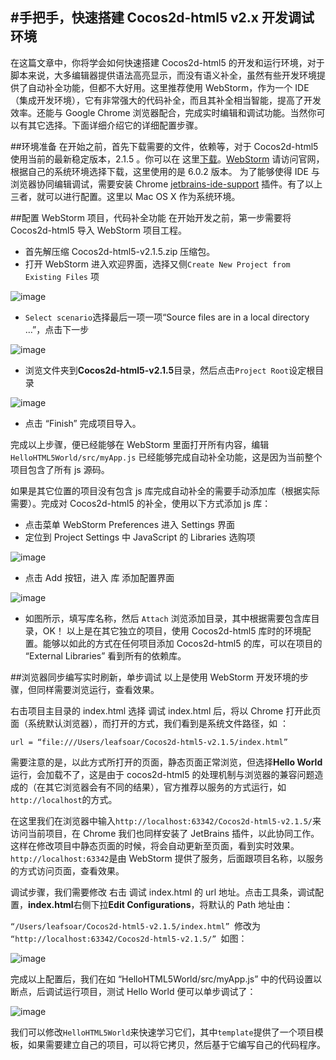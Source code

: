 #手把手，快速搭建 Cocos2d-html5 v2.x 开发调试环境
---

在这篇文章中，你将学会如何快速搭建 Cocos2d-html5 的开发和运行环境，对于脚本来说，大多编辑器提供语法高亮显示，而没有语义补全，虽然有些开发环境提供了自动补全功能，但都不大好用。这里推荐使用 WebStorm，作为一个 IDE（集成开发环境），它有非常强大的代码补全，而且其补全相当智能，提高了开发效率。还能与 Google Chrome 浏览器配合，完成实时编辑和调试功能。当然你可以有其它选择。下面详细介绍它的详细配置步骤。

##环境准备
在开始之前，首先下载需要的文件，依赖等，对于 Cocos2d-html5 使用当前的最新稳定版本，2.1.5 。你可以在 这里[下载](http://cocos2d-x.googlecode.com/files/Cocos2d-html5-v2.1.5.zip)。[WebStorm](http://www.jetbrains.com/webstorm/download/index.html) 请访问官网，根据自己的系统环境选择下载，这里使用的是 6.0.2 版本。 为了能够使得 IDE 与浏览器协同编辑调试，需要安装 Chrome [jetbrains-ide-support](https://chrome.google.com/webstore/detail/jetbrains-ide-support/hmhgeddbohgjknpmjagkdomcpobmllji) 插件。有了以上三者，就可以进行配置。这里以 Mac OS X 作为系统环境。

##配置 WebStorm 项目，代码补全功能
在开始开发之前，第一步需要将 Cocos2d-html5 导入 WebStorm 项目工程。

- 首先解压缩 Cocos2d-html5-v2.1.5.zip 压缩包。
- 打开 WebStorm 进入欢迎界面，选择又侧`Create New Project from Existing Files` 项

![image](./res/1.png)

- `Select scenario`选择最后一项一项“Source files are in a local directory …”，点击下一步

![image](./res/2.png)

- 浏览文件夹到**Cocos2d-html5-v2.1.5**目录，然后点击`Project Root`设定根目录

![image](./res/3.png)

- 点击 “Finish” 完成项目导入。

完成以上步骤，便已经能够在 WebStorm 里面打开所有内容，编辑 `HelloHTML5World/src/myApp.js` 已经能够完成自动补全功能，这是因为当前整个项目包含了所有 js 源码。

如果是其它位置的项目没有包含 js 库完成自动补全的需要手动添加库（根据实际需要）。完成对 Cocos2d-html5 的补全，使用以下方式添加 js 库：

- 点击菜单 WebStorm Preferences 进入 Settings 界面
- 定位到 Project Settings 中 JavaScript 的 Libraries 选购项

![image](./res/4.png)

- 点击 Add 按钮，进入 库 添加配置界面

![image](./res/5.png)

- 如图所示，填写库名称，然后 `Attach` 浏览添加目录，其中根据需要包含库目录，OK！
以上是在其它独立的项目，使用 Cocos2d-html5 库时的环境配置。能够以如此的方式在任何项目添加 Cocos2d-html5 的库，可以在项目的 “External Libraries” 看到所有的依赖库。

##浏览器同步编写实时刷新，单步调试
以上是使用 WebStorm 开发环境的步骤，但同样需要浏览运行，查看效果。

右击项目主目录的 index.html 选择 调试 index.html 后，将以 Chrome 打开此页面（系统默认浏览器），而打开的方式，我们看到是系统文件路径，如 ：

`url = “file:///Users/leafsoar/Cocos2d-html5-v2.1.5/index.html”`

需要注意的是，以此方式所打开的页面，静态页面正常浏览，但选择**Hello World**运行，会加载不了，这是由于 cocos2d-html5 的处理机制与浏览器的兼容问题造成的（在其它浏览器会有不同的结果），官方推荐以服务的方式运行，如`http://localhost`的方式。

在这里我们在浏览器中输入`http://localhost:63342/Cocos2d-html5-v2.1.5/`来访问当前项目，在 Chrome 我们也同样安装了 JetBrains 插件，以此协同工作。这样在修改项目中静态页面的时候，将会自动更新至页面，看到实时效果。`http://localhost:63342`是由 WebStorm 提供了服务，后面跟项目名称，以服务的方式访问页面，查看效果。

调试步骤，我们需要修改 右击 调试 index.html 的 url 地址。点击工具条，调试配置，**index.html**右侧下拉**Edit Configurations**，将默认的 Path 地址由：

`“/Users/leafsoar/Cocos2d-html5-v2.1.5/index.html” `修改为 `“http://localhost:63342/Cocos2d-html5-v2.1.5/” `如图：

![image](./res/6.png)

完成以上配置后，我们在如 “HelloHTML5World/src/myApp.js” 中的代码设置以断点，后调试运行项目，测试 Hello World 便可以单步调试了：

![image](./res/7.png)

我们可以修改`HelloHTML5World`来快速学习它们，其中`template`提供了一个项目模板，如果需要建立自己的项目，可以将它拷贝，然后基于它编写自己的代码程序。
